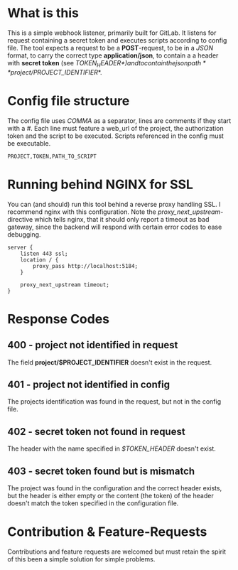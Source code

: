 # What is this
This is a simple webhook listener, primarily built for GitLab. It listens for request containing a secret token and executes scripts according to config file. The tool expects a request to be a **POST**-request, to be in a *JSON* format, to carry the correct type **application/json**, to contain a a header with **secret token** (see *$TOKEN_HEADER*) and to contain the json path **project/$PROJECT\_IDENTIFIER**.

# Config file structure
The config file uses *COMMA* as a separator, lines are comments if they start with a *#*. Each line must feature a web\_url of the project, the authorization token and the script to be executed. Scripts referenced in the config must be executable.

    PROJECT,TOKEN,PATH_TO_SCRIPT

# Running behind NGINX for SSL
You can (and should) run this tool behind a reverse proxy handling SSL. I recommend nginx with this configuration. Note the *proxy_next_upstream*-directive which tells nginx, that it should only report a timeout as bad gateway, since the backend will respond with certain error codes to ease debugging.

    server {
        listen 443 ssl;
        location / {
            proxy_pass http://localhost:5184;
        }

        proxy_next_upstream timeout;
    }

# Response Codes
## 400 - project not identified in request
The field **project/$PROJECT\_IDENTIFIER** doesn't exist in the request.

## 401 - project not identified in config
The projects identification was found in the request, but not in the config file.

## 402 - secret token not found in request
The header with the name specified in *$TOKEN_HEADER* doesn't exist.

## 403 - secret token found but is mismatch
The project was found in the configuration and the correct header exists, but the header is either empty or the content (the token) of the header doesn't match the token specified in the configuration file.

# Contribution & Feature-Requests
Contributions and feature requests are welcomed but must retain the spirit of this been a simple solution for simple problems.
